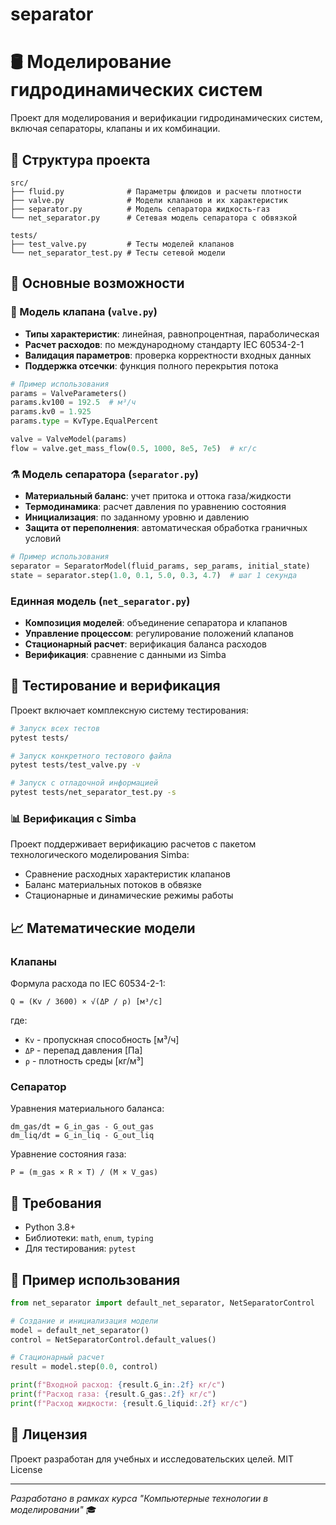 # separator
# 🛢️ Моделирование гидродинамических систем

Проект для моделирования и верификации гидродинамических систем, включая сепараторы, клапаны и их комбинации.

## 📁 Структура проекта

```
src/
├── fluid.py              # Параметры флюидов и расчеты плотности
├── valve.py              # Модели клапанов и их характеристик
├── separator.py          # Модель сепаратора жидкость-газ
└── net_separator.py      # Сетевая модель сепаратора с обвязкой

tests/
├── test_valve.py         # Тесты моделей клапанов
└── net_separator_test.py # Тесты сетевой модели
```

## 🚀 Основные возможности

### 🔧 Модель клапана (`valve.py`)
- **Типы характеристик**: линейная, равнопроцентная, параболическая
- **Расчет расходов**: по международному стандарту IEC 60534-2-1
- **Валидация параметров**: проверка корректности входных данных
- **Поддержка отсечки**: функция полного перекрытия потока

```python
# Пример использования
params = ValveParameters()
params.kv100 = 192.5  # м³/ч
params.kv0 = 1.925
params.type = KvType.EqualPercent

valve = ValveModel(params)
flow = valve.get_mass_flow(0.5, 1000, 8e5, 7e5)  # кг/с
```

### ⚗️ Модель сепаратора (`separator.py`)
- **Материальный баланс**: учет притока и оттока газа/жидкости
- **Термодинамика**: расчет давления по уравнению состояния
- **Инициализация**: по заданному уровню и давлению
- **Защита от переполнения**: автоматическая обработка граничных условий

```python
# Пример использования
separator = SeparatorModel(fluid_params, sep_params, initial_state)
state = separator.step(1.0, 0.1, 5.0, 0.3, 4.7)  # шаг 1 секунда
```

### Единная модель (`net_separator.py`)
- **Композиция моделей**: объединение сепаратора и клапанов
- **Управление процессом**: регулирование положений клапанов
- **Стационарный расчет**: верификация баланса расходов
- **Верификация**: сравнение с данными из Simba

## 🧪 Тестирование и верификация

Проект включает комплексную систему тестирования:

```bash
# Запуск всех тестов
pytest tests/

# Запуск конкретного тестового файла
pytest tests/test_valve.py -v

# Запуск с отладочной информацией
pytest tests/net_separator_test.py -s
```

### 📊 Верификация с Simba
Проект поддерживает верификацию расчетов с пакетом технологического моделирования Simba:

- Сравнение расходных характеристик клапанов
- Баланс материальных потоков в обвязке
- Стационарные и динамические режимы работы

## 📈 Математические модели

### Клапаны
Формула расхода по IEC 60534-2-1:
```
Q = (Kv / 3600) × √(ΔP / ρ) [м³/с]
```
где:
- `Kv` - пропускная способность [м³/ч]
- `ΔP` - перепад давления [Па]
- `ρ` - плотность среды [кг/м³]

### Сепаратор
Уравнения материального баланса:
```
dm_gas/dt = G_in_gas - G_out_gas
dm_liq/dt = G_in_liq - G_out_liq
```

Уравнение состояния газа:
```
P = (m_gas × R × T) / (M × V_gas)
```

## 🔧 Требования

- Python 3.8+
- Библиотеки: `math`, `enum`, `typing`
- Для тестирования: `pytest`

## 🎯 Пример использования

```python
from net_separator import default_net_separator, NetSeparatorControl

# Создание и инициализация модели
model = default_net_separator()
control = NetSeparatorControl.default_values()

# Стационарный расчет
result = model.step(0.0, control)

print(f"Входной расход: {result.G_in:.2f} кг/с")
print(f"Расход газа: {result.G_gas:.2f} кг/с") 
print(f"Расход жидкости: {result.G_liquid:.2f} кг/с")
```

## 📝 Лицензия

Проект разработан для учебных и исследовательских целей. MIT License

---

*Разработано в рамках курса "Компьютерные технологии в моделировании"* 🎓
